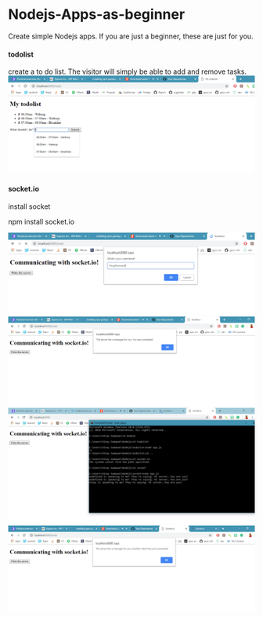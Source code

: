 # Nodejs-Apps-as-beginner
Create simple Nodejs apps. If you are just a beginner, these are just for you.

#### todolist

create a to do list. The visitor will simply be able to add and remove tasks.
![Image](https://github.com/vinaysomawat/Nodejs-Apps-as-beginner/blob/master/todolist/image.png)

#### socket.io

install socket

npm install socket.io

![image1](https://github.com/vinaysomawat/Nodejs-Apps-as-beginner/blob/master/socket/image1.png)
![image2](https://github.com/vinaysomawat/Nodejs-Apps-as-beginner/blob/master/socket/image2.png)
![image3](https://github.com/vinaysomawat/Nodejs-Apps-as-beginner/blob/master/socket/image3.png)
![image4](https://github.com/vinaysomawat/Nodejs-Apps-as-beginner/blob/master/socket/image4.png)

